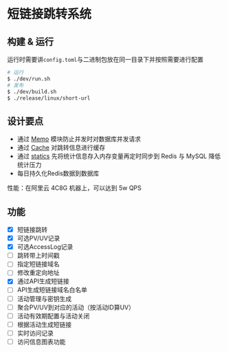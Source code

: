 # 短链接跳转系统

## 构建 & 运行

运行时需要讲`config.toml`与二进制包放在同一目录下并按照需要进行配置

```bash
# 运行
$ ./dev/run.sh
# 发布
$ ./dev/build.sh
$ ./release/linux/short-url
```

## 设计要点

- 通过 [Memo](https://github.com/yourtion/go-utils/blob/master/memo) 模块防止并发时对数据库并发请求
- 通过 [Cache](https://github.com/yourtion/go-utils/blob/master/cache) 对跳转信息进行缓存
- 通过 [statics](api/redirect/statistics.go) 先将统计信息存入内存变量再定时同步到 Redis 与 MySQL 降低统计压力
- 每日持久化Redis数据到数据库

性能：在阿里云 4C8G 机器上，可以达到 5w QPS

## 功能

- [x] 短链接跳转
- [x] 可选PV/UV记录
- [x] 可选AccessLog记录
- [ ] 跳转带上时间戳
- [ ] 指定短链接域名
- [ ] 修改重定向地址
- [x] 通过API生成短链接
- [ ] API生成短链接域名白名单
- [ ] 活动管理与密钥生成
- [ ] 聚合PV/UV到对应的活动（按活动ID算UV）
- [ ] 活动有效期配置与活动关闭
- [ ] 根据活动生成短链接
- [ ] 实时访问记录
- [ ] 访问信息图表功能 
